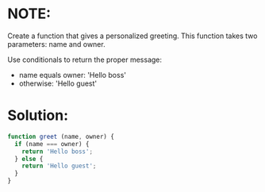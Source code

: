 # NOTE:
Create a function that gives a personalized greeting. This function takes two parameters: name and owner.

Use conditionals to return the proper message: 
- name equals owner: 'Hello boss'
- otherwise: 'Hello guest'

# Solution:
```javascript
function greet (name, owner) {
  if (name === owner) {
    return 'Hello boss';
  } else {
    return 'Hello guest';
  }
}
```
